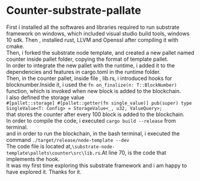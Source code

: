 # Counter-substrate-pallate
First i installed all the softwares and libraries required to run substrate framework on windows, which included visual studio build tools, windows 10 sdk. Then , installed rust, LLVM and Openssl after compiling it with cmake.<br/>
Then, i forked the substrate node template, and created a new pallet named counter inside pallet folder, copying the format of template pallet. <br/>
In order to integrate the new pallet with the runtime, i added it to the dependencies and features in cargo.toml in the runtime folder.<br/>
Then, in the counter pallet, inside file , lib.rs, i introduced hooks for blocknumber.Inside it, i used the `fn on_finalize(n: T::BlockNumber)` function, which is invoked when new block is added to the blockchain.<br/>
I also defined the storage value<br/>
`#[pallet::storage]
	#[pallet::getter(fn single_value)]
	pub(super) type SingleValue<T: Config> = StorageValue<_, u32, ValueQuery>;`<br/>
  that stores the counter after every 100 block is added to the blockchain.<br/>
  In order to compile the code, i executed `cargo build --release` from terminal.<br/>
  and in order to run the blockchain, in the bash terminal, i executed the command `./target/release/node-template --dev`<br/>
  The code file is located at,`\substrate-node-template\pallets\counter\src\lib.rs`.At line 70, is the code that implements the hook.<br/>
  It was my first time exploring this substrate framework and i am happy to have explored it. Thanks for it. <br/>

